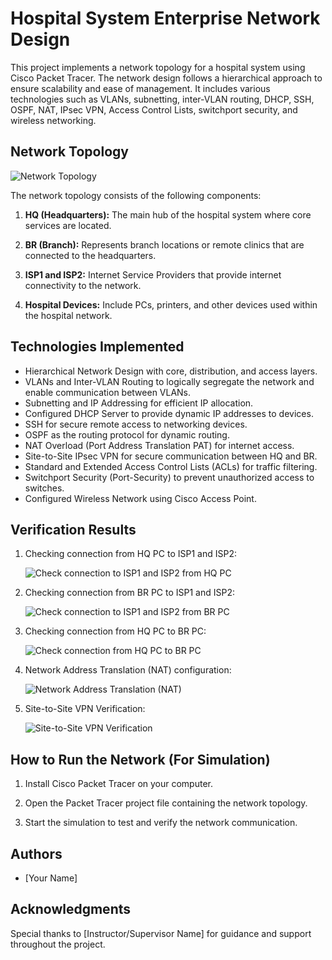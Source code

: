 
# Hospital System Enterprise Network Design

This project implements a network topology for a hospital system using Cisco Packet Tracer. The network design follows a hierarchical approach to ensure scalability and ease of management. It includes various technologies such as VLANs, subnetting, inter-VLAN routing, DHCP, SSH, OSPF, NAT, IPsec VPN, Access Control Lists, switchport security, and wireless networking.

## Network Topology

![Network Topology](images/topology.PNG)

The network topology consists of the following components:

1. **HQ (Headquarters):** The main hub of the hospital system where core services are located.

2. **BR (Branch):** Represents branch locations or remote clinics that are connected to the headquarters.

3. **ISP1 and ISP2:** Internet Service Providers that provide internet connectivity to the network.

4. **Hospital Devices:** Include PCs, printers, and other devices used within the hospital network.

## Technologies Implemented

- Hierarchical Network Design with core, distribution, and access layers.
- VLANs and Inter-VLAN Routing to logically segregate the network and enable communication between VLANs.
- Subnetting and IP Addressing for efficient IP allocation.
- Configured DHCP Server to provide dynamic IP addresses to devices.
- SSH for secure remote access to networking devices.
- OSPF as the routing protocol for dynamic routing.
- NAT Overload (Port Address Translation PAT) for internet access.
- Site-to-Site IPsec VPN for secure communication between HQ and BR.
- Standard and Extended Access Control Lists (ACLs) for traffic filtering.
- Switchport Security (Port-Security) to prevent unauthorized access to switches.
- Configured Wireless Network using Cisco Access Point.

## Verification Results

1. Checking connection from HQ PC to ISP1 and ISP2:

   ![Check connection to ISP1 and ISP2 from HQ PC](images/ping%20from%20HQ%20pc%20to%20ISP1%20and%20ISP2.PNG)

2. Checking connection from BR PC to ISP1 and ISP2:

   ![Check connection to ISP1 and ISP2 from BR PC](images/ping%20from%20BR%20pc%20to%20ISP1%20and%20ISP2.PNG)

3. Checking connection from HQ PC to BR PC:

   ![Check connection from HQ PC to BR PC](images/ping%20from%20HQ%20pc%20to%20BR%20pc.PNG)

4. Network Address Translation (NAT) configuration:

   ![Network Address Translation (NAT)](images/NAT.PNG)

5. Site-to-Site VPN Verification:

   ![Site-to-Site VPN Verification](images/encap.PNG)

## How to Run the Network (For Simulation)

1. Install Cisco Packet Tracer on your computer.

2. Open the Packet Tracer project file containing the network topology.

3. Start the simulation to test and verify the network communication.

## Authors

- [Your Name]

## Acknowledgments

Special thanks to [Instructor/Supervisor Name] for guidance and support throughout the project.

